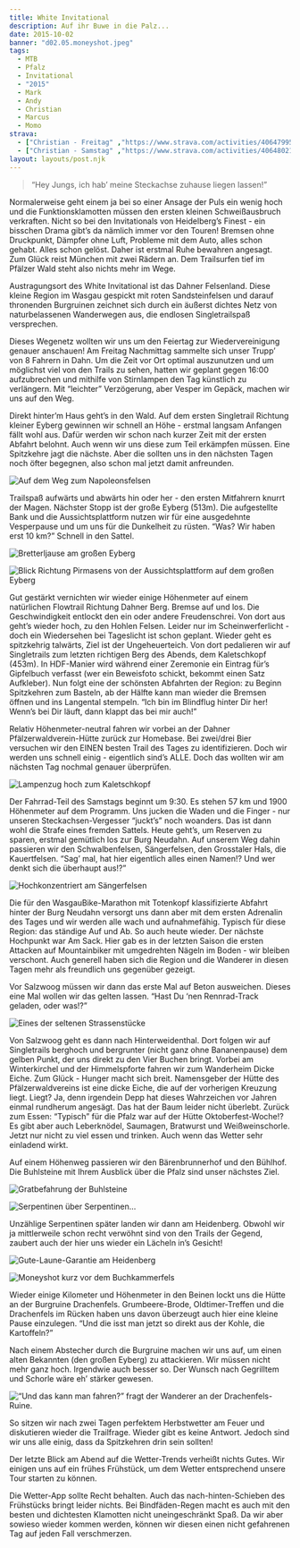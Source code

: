 ```yaml
---
title: White Invitational
description: Auf ihr Buwe in die Palz... 
date: 2015-10-02
banner: "d02.05.moneyshot.jpeg"
tags:
  - MTB
  - Pfalz
  - Invitational
  - "2015"
  - Mark
  - Andy
  - Christian
  - Marcus
  - Momo
strava: 
  - ["Christian - Freitag" ,"https://www.strava.com/activities/406479953"]
  - ["Christian - Samstag" ,"https://www.strava.com/activities/406480217"] 
layout: layouts/post.njk
---
```


> “Hey Jungs, ich hab’ meine Steckachse zuhause liegen lassen!” 

Normalerweise geht einem ja bei so einer Ansage der Puls ein wenig hoch und die Funktionsklamotten müssen den ersten kleinen Schweißausbruch verkraften. 
Nicht so bei den Invitationals von Heidelberg’s Finest - ein bisschen Drama gibt’s da nämlich immer vor den Touren! Bremsen ohne Druckpunkt, Dämpfer ohne Luft, Probleme mit dem Auto, alles schon gehabt. Alles schon gelöst. Daher ist erstmal Ruhe bewahren angesagt.
Zum Glück reist München mit zwei Rädern an. Dem Trailsurfen tief im Pfälzer Wald steht also nichts mehr im Wege.

Austragungsort des White Invitational ist das Dahner Felsenland. Diese kleine Region im Wasgau gespickt mit roten Sandsteinfelsen und darauf thronenden Burgruinen zeichnet sich durch ein äußerst dichtes Netz von naturbelassenen Wanderwegen aus, die endlosen Singletrailspaß versprechen.

Dieses Wegenetz wollten wir uns um den Feiertag zur Wiedervereinigung genauer anschauen! Am Freitag Nachmittag sammelte sich unser Trupp’ von 8 Fahrern in Dahn. Um die Zeit vor Ort optimal auszunutzen und um möglichst viel von den Trails zu sehen, hatten wir geplant gegen 16:00 aufzubrechen und mithilfe von Stirnlampen den Tag künstlich zu verlängern. Mit “leichter” Verzögerung, aber Vesper im Gepäck, machen wir uns auf den Weg.

Direkt hinter’m Haus geht’s in den Wald. Auf dem ersten Singletrail Richtung kleiner Eyberg gewinnen wir schnell an Höhe - erstmal langsam Anfangen fällt wohl aus. Dafür werden wir schon nach kurzer Zeit mit der ersten Abfahrt belohnt. Auch wenn wir uns diese zum Teil erkämpfen müssen. Eine Spitzkehre jagt die nächste. Aber die sollten uns in den nächsten Tagen noch öfter begegnen, also schon mal jetzt damit anfreunden.

![Auf dem Weg zum Napoleonsfelsen](media/d01.01.hinweg.jpeg "Auf dem Weg zum Napoleonsfelsen")

Trailspaß aufwärts und abwärts hin oder her - den ersten Mitfahrern knurrt der Magen. Nächster Stopp ist der große Eyberg (513m). Die aufgestellte Bank und die Aussichtsplattform nutzen wir für eine ausgedehnte Vesperpause und um uns für die Dunkelheit zu rüsten. “Was? Wir haben erst 10 km?” Schnell in den Sattel.

![Bretterljause am großen Eyberg](media/d01.02.essen.jpeg "Bretterljause am großen Eyberg")

![Blick Richtung Pirmasens von der Aussichtsplattform auf dem großen Eyberg](media/d01.03.ausblick.jpeg "Blick Richtung Pirmasens von der Aussichtsplattform auf dem großen Eyberg")

Gut gestärkt vernichten wir wieder einige Höhenmeter auf einem natürlichen Flowtrail Richtung Dahner Berg. Bremse auf und los. Die Geschwindigkeit entlockt den ein oder andere Freudenschrei. Von dort aus geht’s wieder hoch, zu den Hohlen Felsen. Leider nur im Scheinwerferlicht - doch ein Wiedersehen bei Tageslicht ist schon geplant. Wieder geht es spitzkehrig talwärts, Ziel ist der Ungeheuerteich. Von dort pedalieren wir auf Singletrails zum letzten richtigen Berg des Abends, dem Kaletschkopf (453m). In HDF-Manier wird während einer Zeremonie ein Eintrag für’s Gipfelbuch verfasst (wer ein Beweisfoto schickt, bekommt einen Satz Aufkleber). Nun folgt eine der schönsten Abfahrten der Region: zu Beginn Spitzkehren zum Basteln, ab der Hälfte kann man wieder die Bremsen öffnen und ins Langental stempeln. “Ich bin im Blindflug hinter Dir her! Wenn’s bei Dir läuft, dann klappt das bei mir auch!”

Relativ Höhenmeter-neutral fahren wir vorbei an der Dahner Pfälzerwaldverein-Hütte zurück zur Homebase. Bei zwei/drei Bier versuchen wir den EINEN besten Trail des Tages zu identifizieren. Doch wir werden uns schnell einig - eigentlich sind’s ALLE. Doch das wollten wir am nächsten Tag nochmal genauer überprüfen. 

![Lampenzug hoch zum Kaletschkopf](media/d01.00.route.jpeg "Lampenzug hoch zum Kaletschkopf")

Der Fahrrad-Teil des Samstags beginnt um 9:30. Es stehen 57 km und 1900 Höhenmeter auf dem Programm. Uns jucken die Waden und die Finger - nur unseren Steckachsen-Vergesser “juckt’s” noch woanders. Das ist dann wohl die Strafe eines fremden Sattels. Heute geht’s, um Reserven zu sparen, erstmal gemütlich los zur Burg Neudahn. Auf unserem Weg dahin passieren wir den Schwalbenfelsen, Sängerfelsen, den Grosstaler Hals, die Kauertfelsen. “Sag’ mal, hat hier eigentlich alles einen Namen!? Und wer denkt sich die überhaupt aus!?”

![Hochkonzentriert am Sängerfelsen](media/d02.01.steine.jpeg "Hochkonzentriert am Sängerfelsen")

Die für den WasgauBike-Marathon mit Totenkopf klassifizierte Abfahrt hinter der Burg Neudahn versorgt uns dann aber mit dem ersten Adrenalin des Tages und wir werden alle wach und aufnahmefähig. Typisch für diese Region: das ständige Auf und Ab. So auch heute wieder. Der nächste Hochpunkt war Am Sack. Hier gab es in der letzten Saison die ersten Attacken auf Mountainbiker mit umgedrehten Nägeln im Boden - wir bleiben verschont. Auch generell haben sich die Region und die Wanderer in diesen Tagen mehr als freundlich uns gegenüber gezeigt.

Vor Salzwoog müssen wir dann das erste Mal auf Beton ausweichen. Dieses eine Mal wollen wir das gelten lassen. “Hast Du ‘nen Rennrad-Track geladen, oder was!?”

![Eines der seltenen Strassenstücke](media/d02.02.strasse.jpeg "Eines der seltenen Strassenstücke")

Von Salzwoog geht es dann nach Hinterweidenthal. Dort folgen wir auf Singletrails berghoch und bergrunter (nicht ganz ohne Bananenpause) dem gelben Punkt, der uns direkt zu den Vier Buchen bringt. Vorbei am Winterkirchel und der Himmelspforte fahren wir zum Wanderheim Dicke Eiche. Zum Glück - Hunger macht sich breit. Namensgeber der Hütte des Pfälzerwaldvereins ist eine dicke Eiche, die auf der vorherigen Kreuzung liegt. Liegt? Ja, denn irgendein Depp hat dieses Wahrzeichen vor Jahren einmal rundherum angesägt. Das hat der Baum leider nicht überlebt.
Zurück zum Essen: “Typisch” für die Pfalz war auf der Hütte Oktoberfest-Woche!? Es gibt aber auch Leberknödel, Saumagen, Bratwurst und Weißweinschorle. Jetzt nur nicht zu viel essen und trinken. Auch wenn das Wetter sehr einladend wirkt.

Auf einem Höhenweg passieren wir den Bärenbrunnerhof und den Bühlhof. Die Buhlsteine mit Ihrem Ausblick über die Pfalz sind unser nächstes Ziel.

![Gratbefahrung der Buhlsteine](media/d02.03.gratwanderung.jpeg "Gratbefahrung der Buhlsteine")

![Serpentinen über Serpentinen...](media/d02.06.spitzkehre.jpeg "Serpentinen über Serpentinen...")

Unzählige Serpentinen später landen wir dann am Heidenberg. Obwohl wir ja mittlerweile schon recht verwöhnt sind von den Trails der Gegend, zaubert auch der hier uns wieder ein Lächeln in’s Gesicht!

![Gute-Laune-Garantie am Heidenberg](media/d02.04.bittelaecheln.jpeg "Gute-Laune-Garantie am Heidenberg")

![Moneyshot kurz vor dem Buchkammerfels](media/d02.05.moneyshot.jpeg "Moneyshot kurz vor dem Buchkammerfels")

Wieder einige Kilometer und Höhenmeter in den Beinen lockt uns die Hütte an der Burgruine Drachenfels. Grumbeere-Brode, Oldtimer-Treffen und die Drachenfels im Rücken haben uns davon überzeugt auch hier eine kleine Pause einzulegen. “Und die isst man jetzt so direkt aus der Kohle, die Kartoffeln?”

Nach einem Abstecher durch die Burgruine machen wir uns auf, um einen alten Bekannten (den großen Eyberg) zu attackieren. Wir müssen nicht mehr ganz hoch. Irgendwie auch besser so. Der Wunsch nach Gegrilltem und Schorle wäre eh’ stärker gewesen.

![“Und das kann man fahren?” fragt der Wanderer an der Drachenfels-Ruine.](media/d02.00.route.jpeg "Und das kann man fahren?")

So sitzen wir nach zwei Tagen perfektem Herbstwetter am Feuer und diskutieren wieder die Trailfrage. Wieder gibt es keine Antwort. Jedoch sind wir uns alle einig, dass da Spitzkehren drin sein sollten!

Der letzte Blick am Abend auf die Wetter-Trends verheißt nichts Gutes. Wir einigen uns auf ein frühes Frühstück, um dem Wetter entsprechend unsere Tour starten zu können.

Die Wetter-App sollte Recht behalten. Auch das nach-hinten-Schieben des Frühstücks bringt leider nichts. Bei Bindfäden-Regen macht es auch mit den besten und dichtesten Klamotten nicht uneingeschränkt Spaß. Da wir aber sowieso wieder kommen werden, können wir diesen einen nicht gefahrenen Tag auf jeden Fall verschmerzen.

